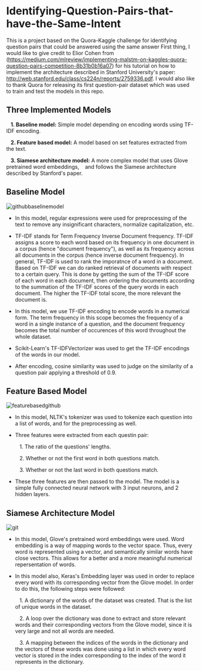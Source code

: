 # Identifying-Question-Pairs-that-have-the-Same-Intent
This is a project based on the Quora-Kaggle challenge for identifying question pairs that could be answered using the same answer
First thing, I would like to give credit to Elior Cohen from (https://medium.com/mlreview/implementing-malstm-on-kaggles-quora-question-pairs-competition-8b31b0b16a07) for his tutorial on how to implement the architecture described in Stanford University's paper: http://web.stanford.edu/class/cs224n/reports/2759336.pdf. I would also like to thank Quora for releasing its first question-pair dataset which was used to train and test the models in this repo.

## **Three Implemented Models**
  
   &nbsp;&nbsp;&nbsp;**1. Baseline model:** Simple model depending on encoding words using TF-IDF encoding.
  
   &nbsp;&nbsp;&nbsp;**2. Feature based model:** A model based on set features extracted from the text.
  
   &nbsp;&nbsp;&nbsp;**3. Siamese architecture model:** A more complex model that uses Glove pretrained word embeddings, &nbsp;&nbsp;&nbsp;and follows the Siamese architecture described by Stanford's paper.

## **Baseline Model**

![githubbaselinemodel](https://user-images.githubusercontent.com/16010276/48630869-2f7eed80-e9b5-11e8-972a-772ec8a7a848.png)


* In this model, regular expressions were used for preprocessing of the text to remove any insignificant characters, normalize capitalization, etc.
* TF-IDF stands for Term Frequency Inverse Document frequency. TF-IDF assigns a score to each word based on its frequency in one document in a corpus (hence "document frequency"), as well as its frequency across all documents in the corpus (hence inverse document frequency). In general, TF-IDF is used to rank the imporatnce of a word in a document. Based on TF-IDF we can do ranked retrieval of documents with respect to a certain query. This is done by getting the sum of the TF-IDF score of each word in each document, then ordering the documents according to the summation of the TF-IDF scores of the query words in each document. The higher the TF-IDF total score, the more relevant the document is.

* In this model, we use TF-IDF encoding to encode words in a numerical form. The term frequency in this scope becomes the frequency of a word in a single instance of a question, and the document frequency becomes the total number of occurences of this word throughout the whole dataset. 

* Scikit-Learn's TF-IDFVectorizer was used to get the TF-IDF encodings of the words in our model.

* After encoding, cosine similarity was used to judge on the similarity of a question pair applying a threshold of 0.9.

## **Feature Based Model**

![featurebasedgithub](https://user-images.githubusercontent.com/16010276/48632881-f8f7a180-e9b9-11e8-8f17-91ec6f623efc.png)
* In this model, NLTK's tokenizer was used to tokenize each question into a list of words, and for the preprocessing as well.

* Three features were extracted from each questin pair:

  &nbsp;&nbsp;&nbsp;1. The ratio of the questions' lengths.

  &nbsp;&nbsp;&nbsp;2. Whether or not the first word in both questions match.

  &nbsp;&nbsp;&nbsp;3. Whether or not the last word in both questions match.

* These three features are then passed to the model. The model is a simple fully connected neural network with 3 input neurons, and 2 hidden layers.

## **Siamese Architecture Model**

![git](https://user-images.githubusercontent.com/16010276/48633845-1ded1400-e9bc-11e8-989a-fa7af7011b9a.png)

* In this model, Glove's pretrained word embeddings were used. Word embedding is a way of mapping words to the vector space. Thus, every word is represented using a vector, and semantically similar words have close vectors. This allows for a better and a more meaningful numerical repersentation of words.

* In this model also, Keras's Embedding layer was used in order to replace every word with its corresponding vector from the Glove model. In order to do this, the following steps were followed:
 
  &nbsp;&nbsp;&nbsp;1. A dictionary of the words of the dataset was created. That is the list of unique words in the dataset.
 
  &nbsp;&nbsp;&nbsp;2. A loop over the dictionary was done to extract and store relevant words and their corresponding         vectors from the Glove model, since it is very large and not all words are needed.
 
  &nbsp;&nbsp;&nbsp;3. A mapping between the indices of the words in the dictionary and the vectors of these words was done   using a list in which every word vector is stored in the index corresponding to the index of the word it represents in the    dictionary. 
